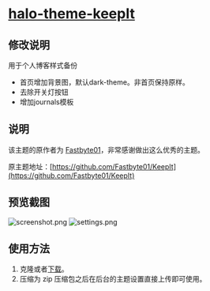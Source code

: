 <h1><a href="https://github.com/halo-dev/halo-theme-keepIt" target="_blank">halo-theme-keepIt</a></h1>

## 修改说明
用于个人博客样式备份
- 首页增加背景图，默认dark-theme。非首页保持原样。
- 去除开关灯按钮
- 增加journals模板

## 说明

该主题的原作者为 [Fastbyte01](https://fsb01.com)，非常感谢做出这么优秀的主题。

原主题地址：[https://github.com/Fastbyte01/KeepIt](https://github.com/Fastbyte01/KeepIt)

## 预览截图

![screenshot.png](https://i.loli.net/2019/09/19/zwf4qTYFn9M2Ugj.png)
![settings.png](https://i.loli.net/2019/08/15/mkUzFK2oRAdxEy3.png)

## 使用方法

1. 克隆或者[下载](https://github.com/halo-dev/halo-theme-keepIt/releases)。
2. 压缩为 zip 压缩包之后在后台的主题设置直接上传即可使用。
